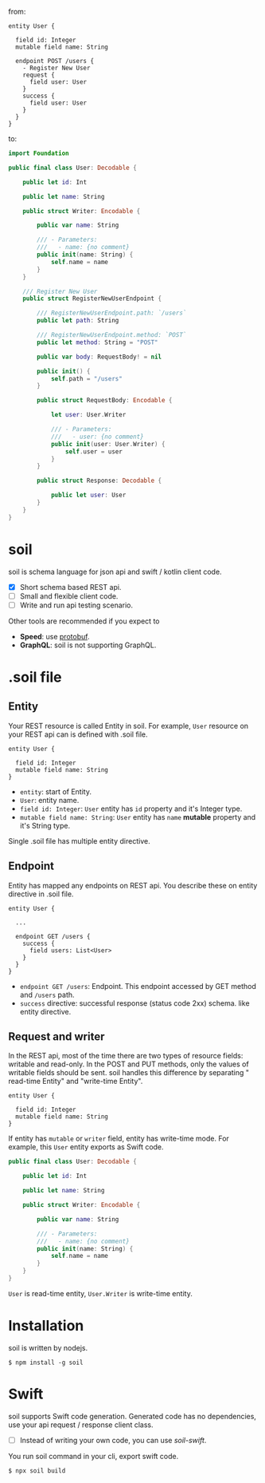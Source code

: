 from:

```soil
entity User {

  field id: Integer
  mutable field name: String

  endpoint POST /users {
    - Register New User
    request {
      field user: User
    }
    success {
      field user: User
    }
  }
}
```

to:

```swift
import Foundation

public final class User: Decodable {

    public let id: Int

    public let name: String

    public struct Writer: Encodable {

        public var name: String

        /// - Parameters:
        ///   - name: {no comment}
        public init(name: String) {
            self.name = name
        }
    }

    /// Register New User
    public struct RegisterNewUserEndpoint {

        /// RegisterNewUserEndpoint.path: `/users`
        public let path: String

        /// RegisterNewUserEndpoint.method: `POST`
        public let method: String = "POST"

        public var body: RequestBody! = nil

        public init() {
            self.path = "/users"
        }

        public struct RequestBody: Encodable {

            let user: User.Writer

            /// - Parameters:
            ///   - user: {no comment}
            public init(user: User.Writer) {
                self.user = user
            }
        }

        public struct Response: Decodable {

            public let user: User
        }
    }
}
```

# soil

soil is schema language for json api and swift / kotlin client code.

- [x] Short schema based REST api.
- [ ] Small and flexible client code.
- [ ] Write and run api testing scenario.

Other tools are recommended if you expect to

- **Speed**: use [protobuf](https://developers.google.com/protocol-buffers).
- **GraphQL**: soil is not supporting GraphQL.

# .soil file

## Entity

Your REST resource is called Entity in soil.
For example, `User` resource on your REST api can is defined with .soil file.

```soil
entity User {

  field id: Integer
  mutable field name: String
}
```

- `entity`: start of Entity.
- `User`: entity name.
- `field id: Integer`: `User` entity has `id` property and it's Integer type.
- `mutable field name: String`: `User` entity has `name` **mutable** property and it's String type.

Single .soil file has multiple entity directive.

## Endpoint

Entity has mapped any endpoints on REST api.
You describe these on entity directive in .soil file.

```
entity User {

  ...

  endpoint GET /users {
    success {
      field users: List<User>
    }
  }
}
```

- `endpoint GET /users`: Endpoint. This endpoint accessed by GET method and `/users` path.
- `success` directive: successful response (status code 2xx) schema. like entity directive.

## Request and writer

In the REST api, most of the time there are two types of resource fields: writable and read-only.
In the POST and PUT methods, only the values of writable fields should be sent.
soil handles this difference by separating " read-time Entity" and "write-time Entity".

```soil
entity User {

  field id: Integer
  mutable field name: String
}
```

If entity has `mutable` or `writer` field, entity has write-time mode.
For example, this `User` entity exports as Swift code.

```swift
public final class User: Decodable {

    public let id: Int

    public let name: String

    public struct Writer: Encodable {

        public var name: String

        /// - Parameters:
        ///   - name: {no comment}
        public init(name: String) {
            self.name = name
        }
    }
}
```

`User` is read-time entity, `User.Writer` is write-time entity.

# Installation

soil is written by nodejs.

```
$ npm install -g soil
```

# Swift

soil supports Swift code generation.
Generated code has no dependencies, use your api request / response client class.

- [ ] Instead of writing your own code, you can use _soil-swift_.

You run soil command in your cli, export swift code.

```
$ npx soil build
```
